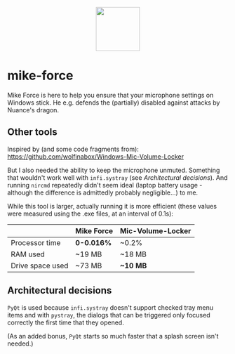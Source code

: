 <p align="center"><img src="./assets/icon.ico" width="100px" /></p>

# mike-force

Mike Force is here to help you ensure that your microphone settings on Windows stick. He e.g. defends the (partially) disabled against attacks by Nuance's dragon.

## Other tools

Inspired by (and some code fragments from): https://github.com/wolfinabox/Windows-Mic-Volume-Locker

But I also needed the ability to keep the microphone unmuted. Something that wouldn't work well with `infi.systray` (see *Architectural decisions*). And running `nircmd` repeatedly didn't seem ideal (laptop battery usage - although the difference is admittedly probably negligible...) to me.

While this tool is larger, actually running it is more efficient (these values were measured using the .exe files, at an interval of 0.1s):

|     | Mike Force | Mic-Volume-Locker |
| -------- | ------- | ------- |
| Processor time  | **0-0.016%**  | ~0.2%  |
| RAM used | ~19 MB  | ~18 MB    |
| Drive space used  | ~73 MB  | **~10 MB**  |

## Architectural decisions

`PyQt` is used because `infi.systray` doesn't support checked tray menu items and with `pystray`, the dialogs that can be triggered only focused correctly the first time that they opened.

(As an added bonus, `PyQt` starts so much faster that a splash screen isn't needed.)
